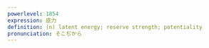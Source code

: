 ```yaml
---
powerlevel: 1854
expression: 底力
definition: (n) latent energy; reserve strength; potentiality
pronunciation: そこぢから
---
```

